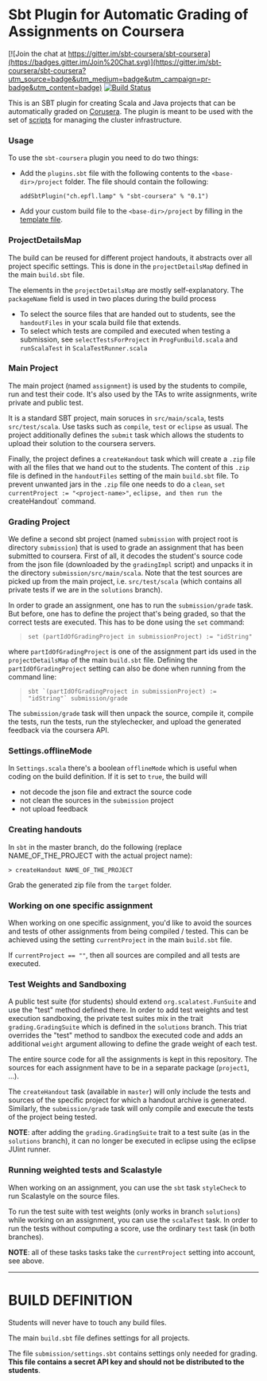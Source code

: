 # Sbt Plugin for Automatic Grading of Assignments on Coursera

[![Join the chat at https://gitter.im/sbt-coursera/sbt-coursera](https://badges.gitter.im/Join%20Chat.svg)](https://gitter.im/sbt-coursera/sbt-coursera?utm_source=badge&utm_medium=badge&utm_campaign=pr-badge&utm_content=badge) [![Build Status](https://travis-ci.org/sbt-coursera/sbt-coursera.png?branch=master)](https://travis-ci.org/sbt-coursera/sbt-coursera)

This is an SBT plugin for creating Scala and Java projects that can be automatically graded on [Corusera](https://www.coursera.org/). The plugin is meant to be used with the set of [scripts](https://github.com/sbt-coursera/cluster-management) for managing the cluster infrastructure.

### Usage

To use the `sbt-coursera` plugin you need to do two things: 
  * Add the `plugins.sbt` file with the following contents to the `<base-dir>/project` folder. The file should contain the following:
    
        addSbtPlugin("ch.epfl.lamp" % "sbt-coursera" % "0.1")

  * Add your custom build file to the `<base-dir>/project` by filling in the [template file](TODO).

### ProjectDetailsMap

The build can be reused for different project handouts, it abstracts over all project specific settings. This is done in the `projectDetailsMap` defined in the main `build.sbt` file.

The elements in the `projectDetailsMap` are mostly self-explanatory. The `packageName` field
is used in two places during the build process

  - To select the source files that are handed out to students, see the `handoutFiles` in your scala build file that extends.
  - To select which tests are compiled and executed when testing a submission, see `selectTestsForProject` in `ProgFunBuild.scala` and `runScalaTest` in `ScalaTestRunner.scala`

### Main Project

The main project (named `assignment`) is used by the students to compile, run and test their code. It's also used by the TAs to write assignments, write private and public test.

It is a standard SBT project, main soruces in `src/main/scala`, tests `src/test/scala`. Use tasks such as `compile`, `test` or `eclipse` as usual. The project additionally defines the `submit` task which allows the students to upload their solution to the coursera servers.

Finally, the project defines a `createHandout` task which will create a `.zip` file with all the files that we hand out to the students. The content of this `.zip` file is defined in the  `handoutFiles` setting of the main `build.sbt` file. To prevent unwanted jars in the `.zip` file one needs to do a `clean`, `set currentProject := "<project-name>"`, `eclipse, and then run the `createHandout` command.

### Grading Project

We define a second sbt project (named `submission` with project root is directory `submission`) that is used to grade an assignment that has been submitted to coursera. First of all,  it decodes the student's source code from the json file (downloaded by the `gradingImpl` script) and unpacks it in the directory `submission/src/main/scala`. Note that the test sources are picked up from the main project, i.e. `src/test/scala` (which contains all private tests if we are in the `solutions` branch).

In order to grade an assignment, one has to run the `submission/grade` task. But before, one has to define the project that's being graded, so that the correct tests are executed. This has to be done using the `set` command:

 > `set (partIdOfGradingProject in submissionProject) := "idString"`

where `partIdOfGradingProject` is one of the assignment part ids used in the `projectDetailsMap` of the main `build.sbt` file. Defining the `partIdOfGradingProject` setting can also be done when running from the command line:

 > ``sbt `(partIdOfGradingProject in submissionProject) := "idString"` submission/grade``

The `submission/grade` task will then unpack the source, compile it, compile the tests, run the tests, run the stylechecker, and upload the generated feedback via the coursera API.

### Settings.offlineMode

In `Settings.scala` there's a boolean `offlineMode` which is useful when coding on the build definition. If it is set to `true`, the build will

- not decode the json file and extract the source code
- not clean the sources in the `submission` project
- not upload feedback


### Creating handouts

In `sbt` in the master branch, do the following (replace NAME_OF_THE_PROJECT with the actual project name):

    > createHandout NAME_OF_THE_PROJECT

Grab the generated zip file from the `target` folder.        

### Working on one specific assignment

When working on one specific assignment, you'd like to avoid the sources and tests of other assignments from being compiled / tested. This can be achieved using the setting `currentProject` in the main `build.sbt` file.

If `currentProject == ""`, then all sources are compiled and all tests are executed.

### Test Weights and Sandboxing

A public test suite (for students) should extend `org.scalatest.FunSuite` and use the "test" method defined there. In order to add test weights and test execution sandboxing, the private test suites mix in the trait `grading.GradingSuite` which is defined in the `solutions` branch. This triat overrides the "test" method to sandbox the executed code and adds an additional `weight` argument allowing to define the grade weight of each test.

The entire source code for all the assignments is kept in this repository. The sources for each assignment have to be in a separate package (`project1`, ...).

The `createHandout` task (available in `master`) will only include the tests and sources of the specific project for which a handout archive is generated. Similarly, the `submission/grade` task will only compile and execute the tests of the project being tested.

**NOTE**: after adding the `grading.GradingSuite` trait to a test suite (as in the `solutions` branch), it can no longer be executed in eclipse using the eclipse JUint runner.

### Running weighted tests and Scalastyle

When working on an assignment, you can use the `sbt` task `styleCheck` to run Scalastyle on the source files.

To run the test suite with test weights (only works in branch `solutions`) while working on an assignment, you can use the `scalaTest` task. In order to run the tests without computing a score, use the ordinary `test` task (in both branches).

**NOTE**: all of these tasks tasks take the `currentProject` setting into account, see above.

---

# BUILD DEFINITION

Students will never have to touch any build files.

The main `build.sbt` file defines settings for all projects.

The file `submission/settings.sbt` contains settings only needed for grading. **This file contains a secret API key and should not be distributed to the students**.

